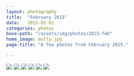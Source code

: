 ```yaml
---
layout: photography
title:  "February 2015"
date:   2015-02-01
categories: photos
base-path: "/assets/img/photos/2015-feb"
home_image: molly.jpg
page-title: "A few photos from February 2015."

---
```


<img src="{{ page.base-path }}/stephen.jpg" />
<img src="{{ page.base-path }}/downtown-austin.jpg" />
<img src="{{ page.base-path }}/hunting-1.jpg" />
<img src="{{ page.base-path }}/hunting-2.jpg" />
<img src="{{ page.base-path }}/hunting-3.jpg" />
<img src="{{ page.base-path }}/molly.jpg" />
